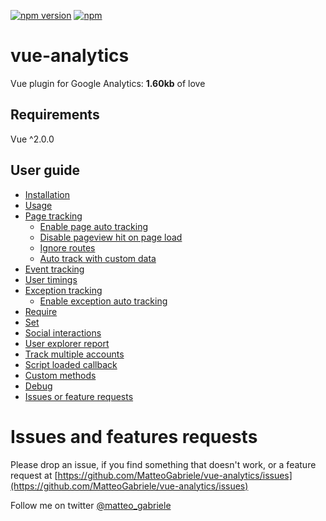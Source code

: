 [![npm version](https://badge.fury.io/js/vue-analytics.svg)](https://badge.fury.io/js/vue-analytics) [![npm](https://img.shields.io/npm/dt/vue-analytics.svg)](https://www.npmjs.com/package/vue-analytics)

# vue-analytics

Vue plugin for Google Analytics: **1.60kb** of love

## Requirements

Vue ^2.0.0

## User guide

* [Installation](#installation)
* [Usage](#usage)
* [Page tracking](/page-tracking.md)
  * [Enable page auto tracking](#enable-page-auto-tracking)
  * [Disable pageview hit on page load](#disable-pageview-hit-on-page-load)
  * [Ignore routes](#ignore-routes-on-page-auto-tracking)
  * [Auto track with custom data](#auto-track-with-custom-data)
* [Event tracking](#event-tracking)
* [User timings](#user-timings)
* [Exception tracking](#exception-tracking)
  * [Enable exception auto tracking](#enable-exception-auto-tracking) 
* [Require](#require)
* [Set](#set)
* [Social interactions](#social-interactions)
* [User explorer report](#user-explorer)
* [Track multiple accounts](#track-multiple-accounts)
* [Script loaded callback](#script-loaded-callback)
* [Custom methods](#custom-methods)
* [Debug](#debug)
* [Issues or feature requests](#issues-and-features-requests)

# Issues and features requests

Please drop an issue, if you find something that doesn't work, or a feature request at [https://github.com/MatteoGabriele/vue-analytics/issues](https://github.com/MatteoGabriele/vue-analytics/issues)

Follow me on twitter [@matteo\_gabriele](https://twitter.com/matteo_gabriele)

